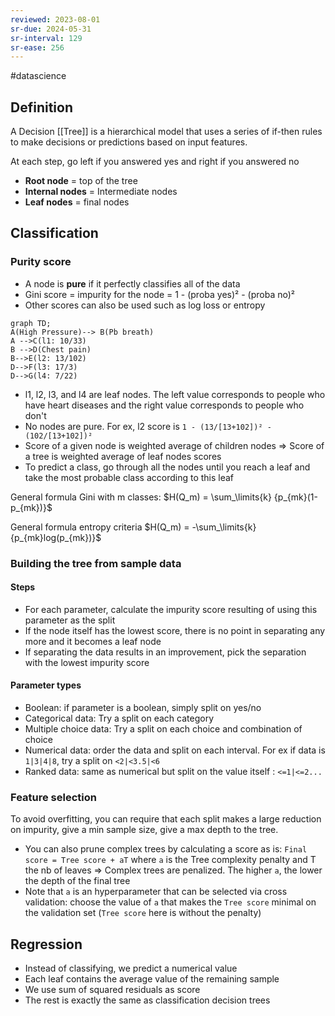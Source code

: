 ```yaml
---
reviewed: 2023-08-01
sr-due: 2024-05-31
sr-interval: 129
sr-ease: 256
---
```


#datascience

## Definition

A Decision [[Tree]] is a hierarchical model that uses a series of if-then rules to make decisions or predictions based on input features.

At each step, go left if you answered yes and right if you answered no

- **Root node** = top of the tree
- **Internal nodes** = Intermediate nodes
- **Leaf nodes** = final nodes

## Classification

### Purity score

- A node is **pure** if it perfectly classifies all of the data
- Gini score = impurity for the node = 1 - (proba yes)² - (proba no)²
- Other scores can also be used such as log loss or entropy

```mermaid
graph TD;
A(High Pressure)--> B(Pb breath)
A -->C(l1: 10/33)
B -->D(Chest pain)
B-->E(l2: 13/102)
D-->F(l3: 17/3)
D-->G(l4: 7/22)
```

- l1, l2, l3, and l4 are leaf nodes. The left value corresponds to people who have heart diseases and the right value corresponds to people who don't
- No nodes are pure. For ex, l2 score is `1 - (13/[13+102])² - (102/[13+102])²`
- Score of a given node is weighted average of children nodes => Score of a tree is weighted average of leaf nodes scores
- To predict a class, go through all the nodes until you reach a leaf and take the most probable class according to this leaf

General formula Gini with m classes: $H(Q_m) = \sum_\limits{k} {p_{mk}(1-p_{mk})}$

General formula entropy criteria
$H(Q_m) = -\sum_\limits{k} {p_{mk}log(p_{mk})}$

### Building the tree from sample data

#### Steps

- For each parameter, calculate the impurity score resulting of using this parameter as the split
- If the node itself has the lowest score, there is no point in separating any more and it becomes a leaf node
- If separating the data results in an improvement, pick the separation with the lowest impurity score

#### Parameter types

- Boolean: if parameter is a boolean, simply split on yes/no
- Categorical data: Try a split on each category
- Multiple choice data: Try a split on each choice and combination of choice
- Numerical data: order the data and split on each interval. For ex if data is `1|3|4|8`, try a split on `<2|<3.5|<6`
- Ranked data: same as numerical but split on the value itself : `<=1|<=2...`

### Feature selection

To avoid overfitting, you can require that each split makes a large reduction on impurity, give a min sample size, give a max depth to the tree.

- You can also prune complex trees by calculating a score as is: `Final score = Tree score + aT` where `a` is the Tree complexity penalty and T the nb of leaves => Complex trees are penalized. The higher `a`, the lower the depth of the final tree
- Note that `a` is an hyperparameter that can be selected via cross validation: choose the value of `a` that makes the `Tree score` minimal on the validation set (`Tree score` here is without the penalty)

## Regression

- Instead of classifying, we predict a numerical value
- Each leaf contains the average value of the remaining sample
- We use sum of squared residuals as score
- The rest is exactly the same as classification decision trees
